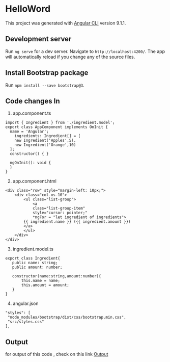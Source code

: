 # HelloWord

This project was generated with [Angular CLI](https://github.com/angular/angular-cli) version 9.1.1.

## Development server

Run `ng serve` for a dev server. Navigate to `http://localhost:4200/`. The app will automatically reload if you change any of the source files.

## Install Bootstrap package

Run `npm install --save bootstrap@3`.

## Code changes In
1) app.component.ts
```   
import { Ingredient } from './ingredient.model';
export class AppComponent implements OnInit {
  name = 'Angular';
    ingredients: Ingredient[] = [
    new Ingredient('Apples',5),
    new Ingredient('Orange',10)
  ];
  constructor() { }

  ngOnInit(): void {
  }
}
```
2) app.component.html
```
<div class="row" style="margin-left: 10px;">
    <div class="col-xs-10">
        <ul class="list-group">
            <a 
            class="list-group-item" 
            style="cursor: pointer;"
            *ngFor = "let ingredient of ingredients">
        {{ ingredient.name }} ({{ ingredient.amount }})
        </a>
        </ul>
    </div>
</div>

 ```
 3) ingredient.model.ts
 ```
 export class Ingredient{
    public name: string;
    public amount: number;

    constructor(name:string,amount:number){
        this.name = name;
        this.amount = amount;
    }
}
 ```
 4) angular.json
 ```
 "styles": [
  "node_modules/bootstrap/dist/css/bootstrap.min.css",
  "src/styles.css"
],
 ```
 ## Output
 
 for output of this code , check on this link
 [Output](https://stackblitz.com/edit/angular-ngfor-using-model)
